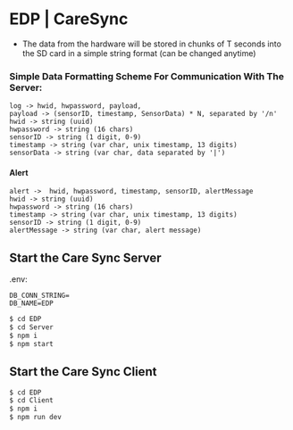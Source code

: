# EDP | CareSync

- The data from the hardware will be stored in chunks of T seconds into the SD card in a simple string format
  (can be changed anytime)
### Simple Data Formatting Scheme For Communication With The Server:
```
log -> hwid, hwpassword, payload,
payload -> (sensorID, timestamp, SensorData) * N, separated by '/n'
hwid -> string (uuid)
hwpassword -> string (16 chars)
sensorID -> string (1 digit, 0-9)
timestamp -> string (var char, unix timestamp, 13 digits)
sensorData -> string (var char, data separated by '|')
```
#### Alert
```
alert ->  hwid, hwpassword, timestamp, sensorID, alertMessage
hwid -> string (uuid)
hwpassword -> string (16 chars)
timestamp -> string (var char, unix timestamp, 13 digits)
sensorID -> string (1 digit, 0-9)
alertMessage -> string (var char, alert message)
```


## Start the Care Sync Server

.env:
```
DB_CONN_STRING=
DB_NAME=EDP
```

```bash
$ cd EDP
$ cd Server
$ npm i
$ npm start
```
## Start the Care Sync Client

```bash
$ cd EDP
$ cd Client
$ npm i
$ npm run dev
```


